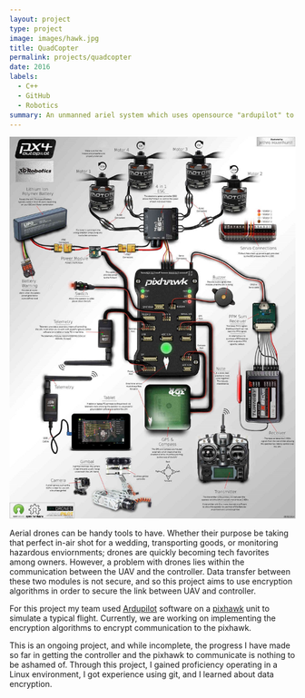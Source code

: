```yaml
---
layout: project
type: project
image: images/hawk.jpg
title: QuadCopter
permalink: projects/quadcopter
date: 2016
labels:
  - C++
  - GitHub
  - Robotics
summary: An unmanned ariel system which uses opensource "ardupilot" to transfer data securely.
---
```


<img class="ui medium right floated rounded image" src="/images/Pixhawk-Inforgraphic2.jpg">

Aerial drones can be handy tools to have. Whether their purpose be taking that perfect in-air shot for a wedding, transporting goods, or monitoring hazardous enviornments; drones are quickly becoming tech favorites among owners. However, a problem with drones lies within the communication between the UAV and the controller. Data transfer between these two modules is not secure, and so this project aims to use encryption algorithms in order to secure the link between UAV and controller. 

For this project my team used [Ardupilot](https://github.com/ArduPilot/ardupilot) software on a [pixhawk](https://pixhawk.org/) unit to simulate a typical flight. Currently, we are working on implementing the encryption algorithms to encrypt communication to the pixhawk. 

This is an ongoing project, and while incomplete, the progress I have made so far in getting the controller and the pixhawk to communicate is nothing to be ashamed of. Through this project, I gained proficiency operating in a Linux environment, I got experience using git, and I learned about data encryption. 
